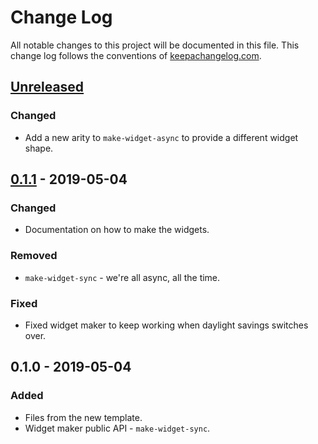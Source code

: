 # Change Log
All notable changes to this project will be documented in this file. This change log follows the conventions of [keepachangelog.com](http://keepachangelog.com/).

## [Unreleased]
### Changed
- Add a new arity to `make-widget-async` to provide a different widget shape.

## [0.1.1] - 2019-05-04
### Changed
- Documentation on how to make the widgets.

### Removed
- `make-widget-sync` - we're all async, all the time.

### Fixed
- Fixed widget maker to keep working when daylight savings switches over.

## 0.1.0 - 2019-05-04
### Added
- Files from the new template.
- Widget maker public API - `make-widget-sync`.

[Unreleased]: https://github.com/your-name/nqueen/compare/0.1.1...HEAD
[0.1.1]: https://github.com/your-name/nqueen/compare/0.1.0...0.1.1
